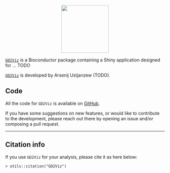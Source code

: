 <div align="center">
<img src="GD2Viz/GD2Viz6.png" alt="" width="150" />
</div>

[`GD2Viz`](TODO) is a Bioconductor package containing a Shiny application designed for ... TODO

[`GD2Viz`](TODO) is developed by Arsenij Ustjanzew (TODO).

## Code

All the code for `GD2Viz` is available on <a href="TODO" target="_blank">GitHub</a>.

If you have some suggestions on new features, or would like to contribute to the development, please reach out there by opening an issue and/or composing a pull request.

<hr/>

## Citation info

If you use `GD2Viz` for your analysis, please cite it as here below:

`> utils::citation("GD2Viz")`